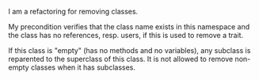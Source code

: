 I am a refactoring for removing classes. My precondition verifies that the class name exists in this namespace and the class has no references, resp. users, if this is used to remove a trait.If this class is "empty" (has no methods and no variables), any subclass is reparented to the superclass of this class. It is not allowed to remove non-empty classes when it has subclasses.